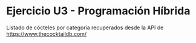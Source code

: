# Ejercicio U3 - Programación Híbrida

Listado de cócteles por categoría recuperados desde la API de https://www.thecocktaildb.com/
